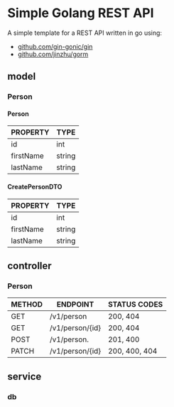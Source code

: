 # Simple Golang REST API

A simple template for a REST API written in go using:

- [github.com/gin-gonic/gin](https://github.com/gin-gonic/gin)
- [github.com/jinzhu/gorm](https://github.com/jinzhu/gorm)

## model

### Person

#### Person

| PROPERTY  | TYPE   |
| --------- | ------ |
| id        | int    |
| firstName | string |
| lastName  | string |

#### CreatePersonDTO

| PROPERTY  | TYPE   |
| --------- | ------ |
| id        | int    |
| firstName | string |
| lastName  | string |

## controller

### Person

| METHOD | ENDPOINT        | STATUS CODES  |
| ------ | --------------- | ------------- |
| GET    | /v1/person      | 200, 404      |
| GET    | /v1/person/{id} | 200, 404      |
| POST   | /v1/person.     | 201, 400      |
| PATCH  | /v1/person/{id} | 200, 400, 404 |

## service

### db
